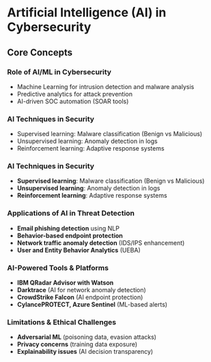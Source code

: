 # Artificial Intelligence (AI) in Cybersecurity
## Core Concepts

### Role of AI/ML in Cybersecurity

- Machine Learning for intrusion detection and malware analysis
- Predictive analytics for attack prevention
- AI-driven SOC automation (SOAR tools)

### AI Techniques in Security
- Supervised learning: Malware classification (Benign vs Malicious)
- Unsupervised learning: Anomaly detection in logs
- Reinforcement learning: Adaptive response systems

### AI Techniques in Security
- **Supervised learning**: Malware classification (Benign vs Malicious)
- **Unsupervised learning**: Anomaly detection in logs
- **Reinforcement learning**: Adaptive response systems

### Applications of AI in Threat Detection
- **Email phishing detection** using NLP
- **Behavior-based endpoint protection**
- **Network traffic anomaly detection** (IDS/IPS enhancement)
- **User and Entity Behavior Analytics** (UEBA)

### AI-Powered Tools & Platforms
- **IBM QRadar Advisor with Watson**
- **Darktrace** (AI for network anomaly detection)
- **CrowdStrike Falcon** (AI endpoint protection)
- **CylancePROTECT, Azure Sentinel** (ML-based alerts)

### Limitations & Ethical Challenges
- **Adversarial ML** (poisoning data, evasion attacks)
- **Privacy concerns** (training data exposure)
- **Explainability issues** (AI decision transparency)
